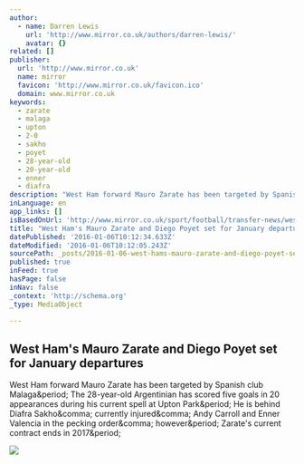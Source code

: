 ```yaml
---
author:
  - name: Darren Lewis
    url: 'http://www.mirror.co.uk/authors/darren-lewis/'
    avatar: {}
related: []
publisher:
  url: 'http://www.mirror.co.uk'
  name: mirror
  favicon: 'http://www.mirror.co.uk/favicon.ico'
  domain: www.mirror.co.uk
keywords:
  - zarate
  - malaga
  - upton
  - 2-0
  - sakho
  - poyet
  - 28-year-old
  - 20-year-old
  - enner
  - diafra
description: "West Ham forward Mauro Zarate has been targeted by Spanish club Malaga. The 28-year-old Argentinian has scored five goals in 20 appearances during his current spell at Upton Park. He is behind Diafra Sakho, currently injured, Andy Carroll and Enner Valencia in the pecking order, however. Zarate's current contract ends in 2017."
inLanguage: en
app_links: []
isBasedOnUrl: 'http://www.mirror.co.uk/sport/football/transfer-news/west-hams-mauro-zarate-diego-7112701'
title: "West Ham's Mauro Zarate and Diego Poyet set for January departures"
datePublished: '2016-01-06T10:12:34.633Z'
dateModified: '2016-01-06T10:12:05.243Z'
sourcePath: _posts/2016-01-06-west-hams-mauro-zarate-and-diego-poyet-set-for-january-depa.md
published: true
inFeed: true
hasPage: false
inNav: false
_context: 'http://schema.org'
_type: MediaObject

---
```

<article style=""><h1>West Ham's Mauro Zarate and Diego Poyet set for January departures</h1><p>West Ham forward Mauro Zarate has been targeted by Spanish club Malaga&amp;period; The 28-year-old Argentinian has scored five goals in 20 appearances during his current spell at Upton Park&amp;period; He is behind Diafra Sakho&amp;comma; currently injured&amp;comma; Andy Carroll and Enner Valencia in the pecking order&amp;comma; however&amp;period; Zarate's current contract ends in 2017&amp;period;</p><img src="http://i4.mirror.co.uk/incoming/article7083883.ece/ALTERNATES/s1200/West-Ham-v-Southampton.jpg" /></article>